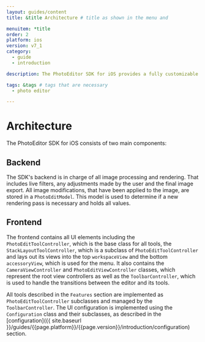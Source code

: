 ```yaml
---
layout: guides/content
title: &title Architecture # title as shown in the menu and

menuitem: *title
order: 2
platform: ios
version: v7_1
category:
  - guide
  - introduction

description: The PhotoEditor SDK for iOS provides a fully customizable UI, a versatile image processing section as well as a powerful rendering engine.

tags: &tags # tags that are necessary
  - photo editor

---
```


# Architecture

The PhotoEditor SDK for iOS consists of two main components:

## Backend

The SDK's backend is in charge of all image processing and rendering. That includes live filters, any adjustments made by the user and the final image export. All image modifications, that have been applied to the image, are stored in a `PhotoEditModel`. This model is used to determine if a new rendering pass is necessary and holds all values.

## Frontend

The frontend contains all UI elements including the `PhotoEditToolController`, which is the base class for all tools, the `StackLayoutToolController`, which is a subclass of `PhotoEditToolController` and lays out its views into the top `workspaceView` and the bottom `accessoryView`, which is used for the menu.
It also contains the `CameraViewController` and `PhotoEditViewController` classes, which represent the root view controllers as well as the `ToolbarController`, which is used to handle the transitions between the editor and its tools.

All tools described in the `Features` section are implemented as `PhotoEditToolController` subclasses and managed by the `ToolbarController`. The UI configuration is implemented using the `Configuration` class and their subclasses, as described in the [configuration]({{ site.baseurl }}/guides/{{page.platform}}/{{page.version}}/introduction/configuration) section.

